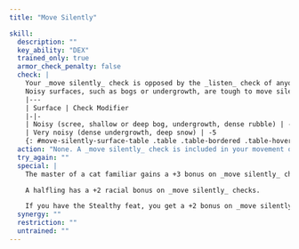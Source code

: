 ```yaml
---
title: "Move Silently"

skill:
  description: ""
  key_ability: "DEX"
  trained_only: true
  armor_check_penalty: false
  check: |
    Your _move silently_ check is opposed by the _listen_ check of anyone who might hear you. You can move up to one-half your normal speed at no penalty. When moving at a speed greater than one-half but less than your full speed, you take a -5 penalty. It's practically impossible (-20 penalty) to move silently while running or charging.
    Noisy surfaces, such as bogs or undergrowth, are tough to move silently across. When you try to sneak across such a surface, you take a penalty on your _move silently_ check as indicated below.
    |---
    | Surface | Check Modifier
    |-|-
    | Noisy (scree, shallow or deep bog, undergrowth, dense rubble) | -2
    | Very noisy (dense undergrowth, deep snow) | -5
    {: #move-silently-surface-table .table .table-bordered .table-hover .table-striped data-caption="Table: Move Silently DC Modifiers" }
  action: "None. A _move silently_ check is included in your movement or other activity, so it is part of another action."
  try_again: ""
  special: |
    The master of a cat familiar gains a +3 bonus on _move silently_ checks.

    A halfling has a +2 racial bonus on _move silently_ checks.

    If you have the Stealthy feat, you get a +2 bonus on _move silently_ checks.
  synergy: ""
  restriction: ""
  untrained: ""
---
```

